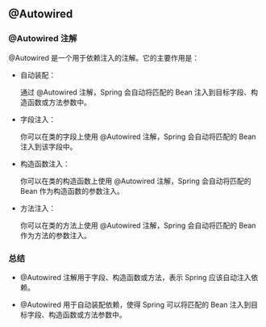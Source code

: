 @Autowired 
---

### @Autowired 注解
@Autowired 是一个用于依赖注入的注解。它的主要作用是：

- 自动装配：

     通过 @Autowired 注解，Spring 会自动将匹配的 Bean 注入到目标字段、构造函数或方法参数中。

- 字段注入：

     你可以在类的字段上使用 @Autowired 注解，Spring 会自动将匹配的 Bean 注入到该字段中。

- 构造函数注入：

     你可以在类的构造函数上使用 @Autowired 注解，Spring 会自动将匹配的 Bean 作为构造函数的参数注入。

- 方法注入：

     你可以在类的方法上使用 @Autowired 注解，Spring 会自动将匹配的 Bean 作为方法的参数注入。

### 总结


- @Autowired 注解用于字段、构造函数或方法，表示 Spring 应该自动注入依赖。

- @Autowired 用于自动装配依赖，使得 Spring 可以将匹配的 Bean 注入到目标字段、构造函数或方法参数中。
